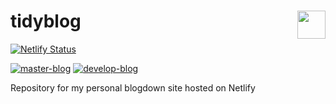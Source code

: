 # tidyblog <img src='https://i.imgur.com/YOtGSLR.png' align="right" height="45"/>

<!-- badges: start -->
[![Netlify Status](https://api.netlify.com/api/v1/badges/3176ab5d-5e4e-47dc-9d88-866133b5872c/deploy-status)](https://app.netlify.com/sites/harell/deploys)

[![master-blog](https://img.shields.io/badge/blog--version-master-yellow.svg)](https://harell.netlify.com/)
[![develop-blog](https://img.shields.io/badge/blog--version-develop-yellow.svg)](https://develop--harell.netlify.com/)
<!-- badges: end -->

Repository for my personal blogdown site hosted on Netlify
